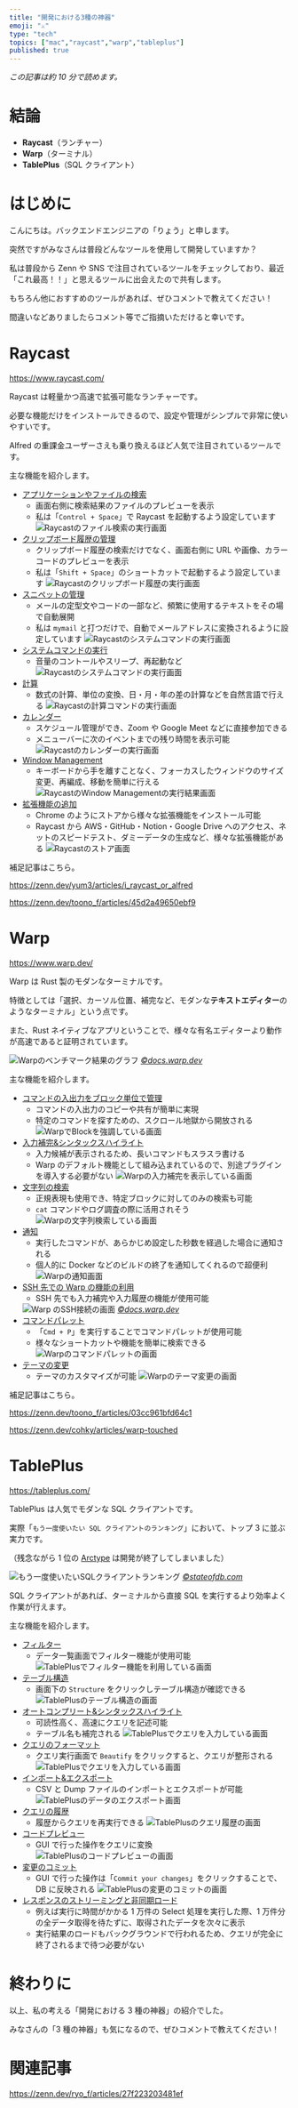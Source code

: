 ```yaml
---
title: "開発における3種の神器"
emoji: "⚔️"
type: "tech"
topics: ["mac","raycast","warp","tableplus"]
published: true
---
```


*この記事は約 10 分で読めます。*

# 結論

- **Raycast**（ランチャー）
- **Warp**（ターミナル）
- **TablePlus**（SQL クライアント）

# はじめに

こんにちは。バックエンドエンジニアの「りょう」と申します。

突然ですがみなさんは普段どんなツールを使用して開発していますか？

私は普段から Zenn や SNS で注目されているツールをチェックしており、最近「これ最高！！」と思えるツールに出会えたので共有します。

もちろん他におすすめのツールがあれば、ぜひコメントで教えてください！

間違いなどありましたらコメント等でご指摘いただけると幸いです。

# Raycast

https://www.raycast.com/

Raycast は軽量かつ高速で拡張可能なランチャーです。

必要な機能だけをインストールできるので、設定や管理がシンプルで非常に使いやすいです。

Alfred の重課金ユーザーさえも乗り換えるほど人気で注目されているツールです。

主な機能を紹介します。

- [アプリケーションやファイルの検索](https://www.raycast.com/extensions/file-search)
  - 画面右側に検索結果のファイルのプレビューを表示
  - 私は「`Control + Space`」で Raycast を起動するよう設定しています
  ![Raycastのファイル検索の実行画面](/images/raycast_file_search.png)
- [クリップボード履歴の管理](https://www.raycast.com/extensions/clipboard-history)
  - クリップボード履歴の検索だけでなく、画面右側に URL や画像、カラーコードのプレビューを表示
  - 私は「`Shift + Space`」のショートカットで起動するよう設定しています
  ![Raycastのクリップボード履歴の実行画面](/images/raycast_clip_board_cmd.png)
- [スニペットの管理](https://www.raycast.com/extensions/snippets)
  - メールの定型文やコードの一部など、頻繁に使用するテキストをその場で自動展開
  - 私は `mymail` と打つだけで、自動でメールアドレスに変換されるように設定しています
  ![Raycastのシステムコマンドの実行画面](/images/raycast_snippets_cmd.png)
- [システムコマンドの実行](https://www.raycast.com/extensions/system)
  - 音量のコントールやスリープ、再起動など
  ![Raycastのシステムコマンドの実行画面](/images/raycast_system_cmd.png)
- [計算](https://www.raycast.com/extensions/calculator)
  - 数式の計算、単位の変換、日・月・年の差の計算などを自然言語で行える
  ![Raycastの計算コマンドの実行画面](/images/raycast_calc_cmd.png)
- [カレンダー](https://www.raycast.com/extensions/calendar)
  - スケジュール管理ができ、Zoom や Google Meet などに直接参加できる
  - メニューバーに次のイベントまでの残り時間を表示可能
  ![Raycastのカレンダーの実行画面](/images/raycast_calender.png)
- [Window Management](https://www.raycast.com/extensions/window-management)
  - キーボードから手を離すことなく、フォーカスしたウィンドウのサイズ変更、再編成、移動を簡単に行える
  ![RaycastのWindow Managementの実行結果画面](/images/raycast_window_management.png)
- [拡張機能の追加](https://www.raycast.com/store)
  - Chrome のようにストアから様々な拡張機能をインストール可能
  - Raycast から AWS・GitHub・Notion・Google Drive へのアクセス、ネットのスピードテスト、ダミーデータの生成など、様々な拡張機能がある
  ![Raycastのストア画面](/images/raycast_store.png)

補足記事はこちら。

https://zenn.dev/yum3/articles/i_raycast_or_alfred

https://zenn.dev/toono_f/articles/45d2a49650ebf9

# Warp

https://www.warp.dev/

Warp は Rust 製のモダンなターミナルです。

特徴としては「選択、カーソル位置、補完など、モダンな**テキストエディター**のようなターミナル」という点です。

また、Rust ネイティブなアプリということで、様々な有名エディターより動作が高速であると証明されています。
<!-- textlint-disable rousseau -->
![Warpのベンチマーク結果のグラフ](/images/warp_benchmark.png)
*[&copy;docs.warp.dev](https://docs.warp.dev/how-does-warp-compare/performance)*
<!-- textlint-disable rousseau -->
主な機能を紹介します。

- [コマンドの入出力をブロック単位で管理](https://docs.warp.dev/features/blocks)
  - コマンドの入出力のコピーや共有が簡単に実現
  - 特定のコマンドを探すための、スクロール地獄から開放される
  ![WarpでBlockを強調している画面](/images/warp_block.png)
- [入力補完&シンタックスハイライト](https://docs.warp.dev/features/completions)
  - 入力候補が表示されるため、長いコマンドもスラスラ書ける
  - Warp のデフォルト機能として組み込まれているので、別途プラグインを導入する必要がない
  ![Warpの入力補完を表示している画面](/images/warp_suggestion.png)
- [文字列の検索](https://docs.warp.dev/features/find)
  - 正規表現も使用でき、特定ブロックに対してのみの検索も可能
  - `cat` コマンドやログ調査の際に活用されそう
  ![Warpの文字列検索している画面](/images/warp_find.png)
- [通知](https://docs.warp.dev/features/notifications)
  - 実行したコマンドが、あらかじめ設定した秒数を経過した場合に通知される
  - 個人的に Docker などのビルドの終了を通知してくれるので超便利
  ![Warpの通知画面](/images/warp_notification.png)
- [SSH 先での Warp の機能の利用](https://docs.warp.dev/features/ssh)
  - SSH 先でも入力補完や入力履歴の機能が使用可能
  <!-- textlint-disable rousseau -->
  ![Warp のSSH接続の画面](/images/warp_ssh.png)
  *[&copy;docs.warp.dev](https://docs.warp.dev/features/ssh)*
  <!-- textlint-enable rousseau -->
- [コマンドパレット](https://docs.warp.dev/features/command-palette)
  - 「`Cmd + P`」を実行することでコマンドパレットが使用可能
  - 様々なショートカットや機能を簡単に検索できる
  ![Warpのコマンドパレットの画面](/images/warp_command_palette.png)
- [テーマの変更](https://docs.warp.dev/features/themes)
  - テーマのカスタマイズが可能
  ![Warpのテーマ変更の画面](/images/warp_change_theme.png)

補足記事はこちら。

https://zenn.dev/toono_f/articles/03cc961bfd64c1

https://zenn.dev/cohky/articles/warp-touched

# TablePlus

https://tableplus.com/

TablePlus は人気でモダンな SQL クライアントです。

実際「`もう一度使いたい SQL クライアントのランキング`」において、トップ 3 に並ぶ実力です。

（残念ながら 1 位の [Arctype](https://arctype.com/) は開発が終了してしまいました）
<!-- textlint-disable rousseau -->
![もう一度使いたいSQLクライアントランキング](/images/tableplus_ranking.png)
*[&copy;stateofdb.com](https://stateofdb.com/sql-db-clients)*
<!-- textlint-disable rousseau -->
SQL クライアントがあれば、ターミナルから直接 SQL を実行するより効率よく作業が行えます。

主な機能を紹介します。

- [フィルター](https://docs.tableplus.com/gui-tools/filter)
  - データ一覧画面でフィルター機能が使用可能
  ![TablePlusでフィルター機能を利用している画面](/images/tableplus_filter.png)
- [テーブル構造](https://docs.tableplus.com/gui-tools/working-with-table/table#view-table-structure)
  - 画面下の `Structure` をクリックしテーブル構造が確認できる
  ![TablePlusのテーブル構造の画面](/images/tableplus_table_structure.png)
- [オートコンプリート&シンタックスハイライト](https://docs.tableplus.com/query-editor/autocomplete)
  - 可読性高く、高速にクエリを記述可能
  - テーブル名も補完される
  ![TablePlusでクエリを入力している画面](/images/tableplus_suggestion.png)
- [クエリのフォーマット](https://docs.tableplus.com/query-editor/query-reformat)
  - クエリ実行画面で `Beautify` をクリックすると、クエリが整形される
  ![TablePlusでクエリを入力している画面](/images/tableplus_format.png)
- [インポート&エクスポート](https://docs.tableplus.com/gui-tools/import-and-export)
  - CSV と Dump ファイルのインポートとエクスポートが可能
  ![TablePlusのデータのエクスポート画面](/images/tableplus_export.png)
- [クエリの履歴](https://docs.tableplus.com/query-editor/query-history)
  - 履歴からクエリを再実行できる
  ![TablePlusのクエリ履歴の画面](/images/tableplus_query_history.png)
- [コードプレビュー](https://docs.tableplus.com/gui-tools/code-review-and-safemode/code-preview)
  - GUI で行った操作をクエリに変換
  ![TablePlusのコードプレビューの画面](/images/tableplus_code_preview.png)
- [変更のコミット](https://docs.tableplus.com/gui-tools/code-review-and-safemode/commit-changes)
  - GUI で行った操作は「`Commit your changes`」をクリックすることで、DB に反映される
  ![TablePlusの変更のコミットの画面](/images/tableplus_commit_changes.png)
- [レスポンスのストリーミングと非同期ロード](https://docs.tableplus.com/query-editor/streaming-results-and-async-loading)
  - 例えば実行に時間がかかる 1 万件の Select 処理を実行した際、1 万件分の全データ取得を待たずに、取得されたデータを次々に表示
  - 実行結果のロードもバックグラウンドで行われるため、クエリが完全に終了されるまで待つ必要がない

# 終わりに

以上、私の考える「開発における 3 種の神器」の紹介でした。

みなさんの「3 種の神器」も気になるので、ぜひコメントで教えてください！

# 関連記事

https://zenn.dev/ryo_f/articles/27f223203481ef
